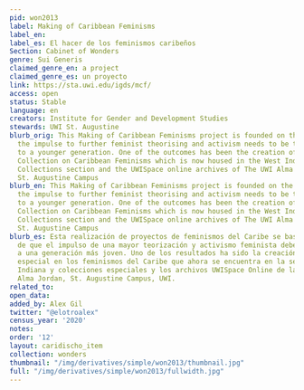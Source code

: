 ```yaml
---
pid: won2013
label: Making of Caribbean Feminisms
label_en:
label_es: El hacer de los feminismos caribeños
Section: Cabinet of Wonders
genre: Sui Generis
claimed_genre_en: a project
claimed_genre_es: un proyecto
link: https://sta.uwi.edu/igds/mcf/
access: open
status: Stable
language: en
creators: Institute for Gender and Development Studies
stewards: UWI St. Augustine
blurb_orig: This Making of Caribbean Feminisms project is founded on the belief that
  the impulse to further feminist theorising and activism needs to be transmitted
  to a younger generation. One of the outcomes has been the creation of a Special
  Collection on Caribbean Feminisms which is now housed in the West Indiana and Special
  Collections section and the UWISpace online archives of The UWI Alma Jordan Library,
  St. Augustine Campus
blurb_en: This Making of Caribbean Feminisms project is founded on the belief that
  the impulse to further feminist theorising and activism needs to be transmitted
  to a younger generation. One of the outcomes has been the creation of a Special
  Collection on Caribbean Feminisms which is now housed in the West Indiana and Special
  Collections section and the UWISpace online archives of The UWI Alma Jordan Library,
  St. Augustine Campus
blurb_es: Esta realización de proyectos de feminismos del Caribe se basa en la creencia
  de que el impulso de una mayor teorización y activismo feminista debe transmitirse
  a una generación más joven. Uno de los resultados ha sido la creación de una colección
  especial en los feminismos del Caribe que ahora se encuentra en la sección West
  Indiana y colecciones especiales y los archivos UWISpace Online de la Biblioteca
  Alma Jordan, St. Augustine Campus, UWI.
related_to:
open_data:
added_by: Alex Gil
twitter: "@elotroalex"
census_year: '2020'
notes:
order: '12'
layout: caridischo_item
collection: wonders
thumbnail: "/img/derivatives/simple/won2013/thumbnail.jpg"
full: "/img/derivatives/simple/won2013/fullwidth.jpg"
---
```

